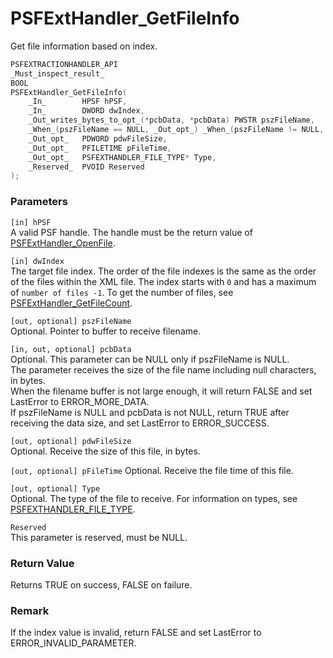# PSFExtHandler_GetFileInfo
Get file information based on index.
````c
PSFEXTRACTIONHANDLER_API
_Must_inspect_result_
BOOL
PSFExtHandler_GetFileInfo(
    _In_        HPSF hPSF,
    _In_        DWORD dwIndex,
    _Out_writes_bytes_to_opt_(*pcbData, *pcbData) PWSTR pszFileName,
    _When_(pszFileName == NULL, _Out_opt_) _When_(pszFileName != NULL, _Inout_opt_) PDWORD pcbData,
    _Out_opt_   PDWORD pdwFileSize,
    _Out_opt_   PFILETIME pFileTime,
    _Out_opt_   PSFEXTHANDLER_FILE_TYPE* Type,
    _Reserved_  PVOID Reserved
);
````
### Parameters
`[in] hPSF`  
A valid PSF handle. The handle must be the return value of [PSFExtHandler_OpenFile](PSFExtHandler_OpenFile_en.md).

`[in] dwIndex`  
The target file index. The order of the file indexes is the same as the order of the files within the XML file. The index starts with `0` and has a maximum of `number of files -1`. To get the number of files, see [PSFExtHandler_GetFileCount](PSFExtHandler_GetFileCount_en.md).

`[out, optional] pszFileName`  
Optional. Pointer to buffer to receive filename.

`[in, out, optional] pcbData`  
Optional. This parameter can be NULL only if pszFileName is NULL.  
The parameter receives the size of the file name including null characters, in bytes.  
When the filename buffer is not large enough, it will return FALSE and set LastError to ERROR_MORE_DATA.  
If pszFileName is NULL and pcbData is not NULL, return TRUE after receiving the data size, and set LastError to ERROR_SUCCESS.

`[out, optional] pdwFileSize`  
Optional. Receive the size of this file, in bytes.

`[out, optional] pFileTime`
Optional. Receive the file time of this file.

`[out, optional] Type`  
Optional. The type of the file to receive. For information on types, see [PSFEXTHANDLER_FILE_TYPE](PSFEXTHANDLER_FILE_TYPE_en.md).  

`Reserved`  
This parameter is reserved, must be NULL.
### Return Value
Returns TRUE on success, FALSE on failure.
### Remark
If the index value is invalid, return FALSE and set LastError to ERROR_INVALID_PARAMETER.
